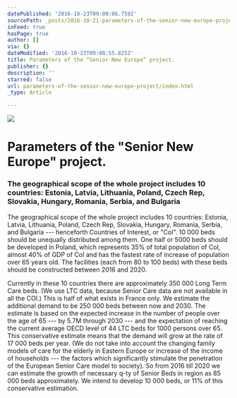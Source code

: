 ```yaml
---
datePublished: '2016-10-23T09:09:06.759Z'
sourcePath: _posts/2016-10-21-parameters-of-the-senior-new-europe-project.md
inFeed: true
hasPage: true
author: []
via: {}
dateModified: '2016-10-23T09:08:55.825Z'
title: Parameters of the “Senior New Europe” project.
publisher: {}
description: ''
starred: false
url: parameters-of-the-senior-new-europe-project/index.html
_type: Article

---
```

![](https://the-grid-user-content.s3-us-west-2.amazonaws.com/4c723669-358c-4a13-8617-408cffd65912.jpg)

# **Parameters of the "Senior New Europe" project.**

### The geographical scope of the whole project includes 10 countries: Estonia, Latvia, Lithuania, Poland, Czech Rep, Slovakia, Hungary, Romania, Serbia, and Bulgaria

The geographical scope of the whole project includes 10 countries: Estonia, Latvia, Lithuania, Poland, Czech Rep, Slovakia, Hungary, Romania, Serbia, and Bulgaria --- henceforth Countries of Interest, or "CoI". 10 000 beds should be unequally distributed among them. One half or 5000 beds should be developed in Poland, which represents 35% of total population of CoI, almost 40% of GDP of CoI and has the fastest rate of increase of population over 65 years old. The facilities (each from 80 to 100 beds) with these beds should be constructed between 2016 and 2020\.

Currently in these 10 countries there are approximately 350 000 Long Term Care beds. (We use LTC data, because Senior Care data are not available in all the COI.) This is half of what exists in France only. We estimate the additional demand to be 250 000 beds between now and 2030\. The estimate is based on the expected increase in the number of people over the age of 65 --- by 5.7M through 2030 --- and the expectation of reaching the current average OECD level of 44 LTC beds for 1000 persons over 65\. This conservative estimate means that the demand will grow at the rate of 17 000 beds per year. (We do not take into account the changing family models of care for the elderly in Eastern Europe or increase of the income of households --- the factors which significantly stimulate the penetration of the European Senior Care model to society). So from 2016 till 2020 we can estimate the growth of necessary q-ty of Senior Beds in region as 85 000 beds approximately. We intend to develop 10 000 beds, or 11% of this conservative estimation.